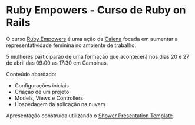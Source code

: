 # Ruby Empowers - Curso de Ruby on Rails

O curso [Ruby Empowers](https://blog.caiena.net/ruby-empowers/) é uma ação da
[Caiena](https://blog.caiena.net/ruby-empowers/) focada em aumentar a
representatividade feminina no ambiente de trabalho.

5 mulheres participarão de uma formação que acontecerá nos dias 20 e 27 de abril
das 09:00 as 17:30 em Campinas.

Conteúdo abordado:
  - Configurações iniciais
  - Criação de um projeto
  - Models, Views e Controllers
  - Hospedagem da aplicação na nuvem

Apresentação construída utilizando o [Shower Presentation Template](https://github.com/shower/shower).
